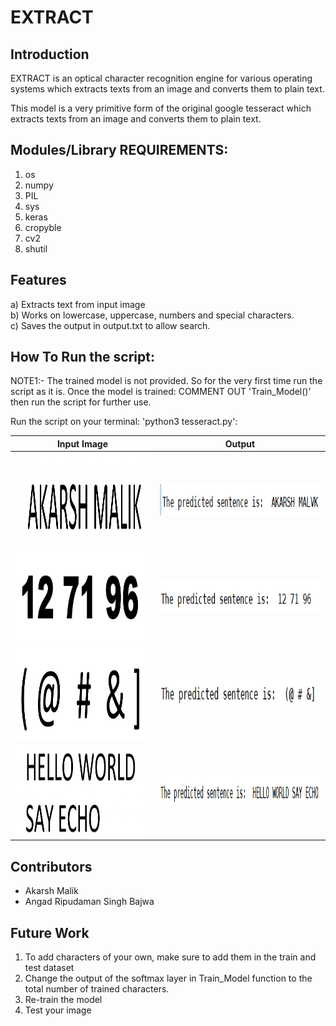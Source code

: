 # EXTRACT

## Introduction

EXTRACT is an optical character recognition engine for various operating systems which extracts texts from an image and converts them to plain text.

This model is a very primitive form of the original google tesseract which extracts texts from an image and converts them to plain text.

## Modules/Library REQUIREMENTS:

  1) os
  2) numpy
  3) PIL
  4) sys
  5) keras
  6) cropyble
  7) cv2
  8) shutil
  
## Features
 
a) Extracts text from input image<br/>
b) Works on lowercase, uppercase, numbers and special characters.<br/>
c) Saves the output in output.txt to allow search.<br/>

## How To Run the script:

NOTE1:- The trained model is not provided. So for the very first time run the script as it is. Once the model is trained:
                                          COMMENT OUT 'Train_Model()' then run the script for further use.
                                          


Run the script on your terminal: 'python3 tesseract.py':




| Input Image |  Output |
| ------------- | ------------- |
| <img align="left" width="350" height="150" src=sentences/say.png> | <img align="left" width="420" height="50" src=sentences/say_output.png> |
| <img align="left" width="350" height="150" src=sentences/ex5.png> | <img align="left" width="420" height="50" src=sentences/ex5_output.png> |
| <img align="left" width="350" height="150" src=sentences/ex7.png> | <img align="left" width="420" height="50" src=sentences/ex7_output.png> |
| <img align="left" width="350" height="150" src=sentences/say3.png>  |<img align="left" width="420" height="50" src=sentences/say3_output.png> |







## Contributors

- Akarsh Malik
- Angad Ripudaman Singh Bajwa

## Future Work

1)  To add characters of your own, make sure to add them in the train and test dataset
2) Change the output of the softmax layer in Train_Model function to the total number of trained characters.
2) Re-train the model
3) Test your image
